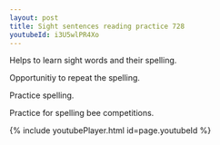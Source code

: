 ```yaml
---
layout: post
title: Sight sentences reading practice 728
youtubeId: i3U5wlPR4Xo
---
```

 
 
Helps to learn sight words and their spelling.

Opportunitiy to repeat the spelling. 

Practice spelling. 
 
Practice for spelling bee competitions. 
 
{% include youtubePlayer.html id=page.youtubeId %}
 
 
